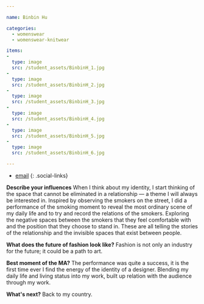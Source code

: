 ```yaml
---

name: Binbin Hu

categories:
  - womenswear
  - womenswear-knitwear

items:
-
  type: image
  src: /student_assets/BinbinH_1.jpg
-
  type: image
  src: /student_assets/BinbinH_2.jpg
-
  type: image
  src: /student_assets/BinbinH_3.jpg
-
  type: image
  src: /student_assets/BinbinH_4.jpg
-
  type: image
  src: /student_assets/BinbinH_5.jpg
-
  type: image
  src: /student_assets/BinbinH_6.jpg

---
```


* [email](mailto:binbin.hu@network.rca.ac.uk)
{: .social-links}

**Describe your influences**
When I think about my identity, I start thinking of the space that cannot be eliminated in a relationship — a theme I will always be interested in. Inspired by observing the smokers on the street, I did a performance of the smoking moment to reveal the most ordinary scene of my daily life and to try and record the relations of the smokers. Exploring the negative spaces between the smokers that they feel comfortable with and the position that they choose to stand in. These are all telling the stories of the relationship and the invisible spaces that exist between people.

**What does the future of fashion look like?**
Fashion is not only an industry for the future; it could be a path to art.

**Best moment of the MA?**
The performance was quite a success, it is the first time ever I find the energy of the identity of a designer. Blending my daily life and living status into my work, built up relation with the audience through my work.

**What's next?**
Back to my country.
